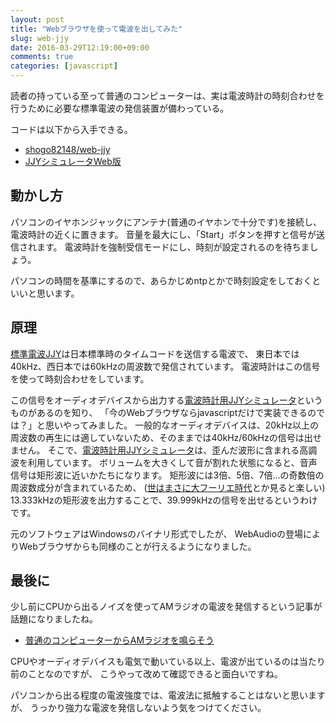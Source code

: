 ```yaml
---
layout: post
title: "Webブラウザを使って電波を出してみた"
slug: web-jjy
date: 2016-03-29T12:19:00+09:00
comments: true
categories: [javascript]
---
```


読者の持っている至って普通のコンピューターは、実は電波時計の時刻合わせを行うために必要な標準電波の発信装置が備わっている。

コードは以下から入手できる。

- [shogo82148/web-jjy](https://github.com/shogo82148/web-jjy)
- [JJYシミュレータWeb版](http://shogo82148.github.io/web-jjy/)

<!-- More -->

## 動かし方

パソコンのイヤホンジャックにアンテナ(普通のイヤホンで十分です)を接続し、電波時計の近くに置きます。
音量を最大にし、「Start」ボタンを押すと信号が送信されます。
電波時計を強制受信モードにし、時刻が設定されるのを待ちましょう。

パソコンの時間を基準にするので、あらかじめntpとかで時刻設定をしておくといいと思います。


## 原理

[標準電波JJY](http://jjy.nict.go.jp/jjy/trans/index.html)は日本標準時のタイムコードを送信する電波で、
東日本では40kHz、西日本では60kHzの周波数で発信されています。
電波時計はこの信号を使って時刻合わせをしています。

この信号をオーディオデバイスから出力する[電波時計用JJYシミュレータ](http://www.starstonesoft.com/jjy_simulator.htm)というものがあるのを知り、
「今のWebブラウザならjavascriptだけで実装できるのでは？」と思いやってみました。
一般的なオーディオデバイスは、20kHz以上の周波数の再生には適していないため、そのままでは40kHz/60kHzの信号は出せません。
そこで、[電波時計用JJYシミュレータ](http://www.starstonesoft.com/jjy_simulator.htm)は、歪んだ波形に含まれる高調波を利用しています。
ボリュームを大きくして音が割れた状態になると、音声信号は矩形波に近いかたちになります。
矩形波には3倍、5倍、7倍...の奇数倍の周波数成分が含まれているため、
([世はまさに大フーリエ時代](http://togetter.com/li/942071)とか見ると楽しい)
13.333kHzの矩形波を出力することで、39.999kHzの信号を出せるというわけです。

元のソフトウェアはWindowsのバイナリ形式でしたが、
WebAudioの登場によりWebブラウザからも同様のことが行えるようになりました。


## 最後に

少し前にCPUから出るノイズを使ってAMラジオの電波を発信するという記事が話題になりましたね。

- [普通のコンピューターからAMラジオを鳴らそう](http://cpplover.blogspot.jp/2016/03/am.html)

CPUやオーディオデバイスも電気で動いている以上、電波が出ているのは当たり前のことなのですが、
こうやって改めて確認できると面白いですね。

パソコンから出る程度の電波強度では、電波法に抵触することはないと思いますが、
うっかり強力な電波を発信しないよう気をつけてください。

